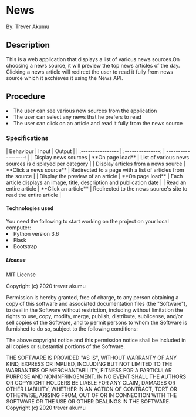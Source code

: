 # News
 
<p>By: Trever Akumu</p>

<h2>Description</h2>
<p>This is a web application that displays a list of various news sources.On choosing a news source, it will preview the top news articles of the day. Clicking a news article will redirect the user to read it fully from news source which it axchieves it using the News API.</p>

<h2>Procedure</h2>
<li>The user can see various new sources from the application</li>
<li>The user can select any news that he prefers to read</li>
<li>The user can click on an article and read it fully from the news source</li>

<h3>Specifications</h3>
| Behaviour | Input | Output |
| :---------------- | :---------------: | ------------------: |
| Display news sources | **On page load** | List of various news sources is displayed per category |
| Display articles from a news source | **Click a news source** | Redirected to a page with a list of articles from the source |
| Display the preview of an article | **On page load** | Each article displays an image, title, description and publication date |
| Read an entire article | **Click an article** | Redirected to the news source's site to read the entire article |

<h4>Technologies used</h4>
You need the following to start working on the project on your local computer:
<li>Python version 3.6</li>
<li>Flask</li>
<li>Bootstrap</li>

<h5>License</h5>

MIT License

Copyright (c) 2020 trever akumu

Permission is hereby granted, free of charge, to any person obtaining a copy of this software and associated documentation files (the "Software"), to deal in the Software without restriction, including without limitation the rights to use, copy, modify, merge, publish, distribute, sublicense, and/or sell copies of the Software, and to permit persons to whom the Software is furnished to do so, subject to the following conditions:

The above copyright notice and this permission notice shall be included in all copies or substantial portions of the Software.

THE SOFTWARE IS PROVIDED "AS IS", WITHOUT WARRANTY OF ANY KIND, EXPRESS OR IMPLIED, INCLUDING BUT NOT LIMITED TO THE WARRANTIES OF MERCHANTABILITY, FITNESS FOR A PARTICULAR PURPOSE AND NONINFRINGEMENT. IN NO EVENT SHALL THE AUTHORS OR COPYRIGHT HOLDERS BE LIABLE FOR ANY CLAIM, DAMAGES OR OTHER LIABILITY, WHETHER IN AN ACTION OF CONTRACT, TORT OR OTHERWISE, ARISING FROM, OUT OF OR IN CONNECTION WITH THE SOFTWARE OR THE USE OR OTHER DEALINGS IN THE SOFTWARE. Copyright (c) 2020 trever akumu

